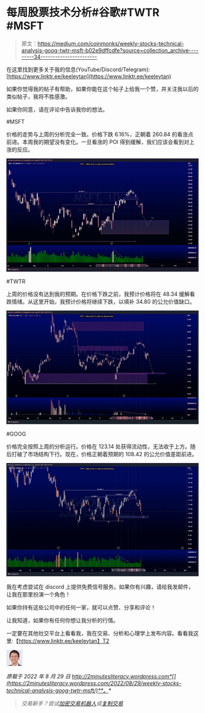# 每周股票技术分析#谷歌#TWTR #MSFT

> 原文：<https://medium.com/coinmonks/weekly-stocks-technical-analysis-goog-twtr-msft-b02e9dffcdfe?source=collection_archive---------34----------------------->

在这里找到更多关于我的信息(YouTube/Discord/Telegram):[https://www.linktr.ee/keeleytan](https://www.linktr.ee/keeleytan)

如果你觉得我的帖子有帮助，如果你能在这个帖子上给我一个赞，并关注我以后的类似帖子，我将不胜感激。

如果你同意，请在评论中告诉我你的想法。

#MSFT

价格的走势与上周的分析完全一致。价格下跌 6.16%，正朝着 260.84 的看涨点前进。本周我的期望没有变化。一旦看涨的 POI 得到缓解，我们应该会看到对上涨的反应。

![](img/f4ff40ad88146649641ce3acc531c3ee.png)

#TWTR

上周的价格没有达到我的预期。在价格下跌之前，我预计价格将在 48.34 缓解看跌情绪。从这里开始，我预计价格将继续下跌，以填补 34.80 的公允价值缺口。

![](img/e638c65ee1ce549af8a003d2858f1420.png)

#GOOG

价格完全按照上周的分析运行。价格在 123.14 处获得流动性，无法收于上方。随后打破了市场结构下行。现在，价格正朝着预期的 108.42 的公允价值差距前进。

![](img/4476d226e3f4ca8b2ed3fd5ea3573e2f.png)

我在考虑尝试在 discord 上提供免费信号服务。如果你有兴趣，请给我发邮件，让我在那里扮演一个角色！

如果你持有这些公司中的任何一家，就可以点赞、分享和评论！

让我知道，如果你有任何你想让我分析的行情。

一定要在其他社交平台上看看我，我在交易、分析和心理学上发布内容。看看我这里:【https://www.linktr.ee/keeleytan】T2

![](img/94939f9baaa4bc5dc210e68f6f90ba7e.png)

*原载于 2022 年 8 月 29 日 http://2minutesliteracy.wordpress.com*[](https://2minutesliteracy.wordpress.com/2022/08/29/weekly-stocks-technical-analysis-goog-twtr-msft/)**。**

> *交易新手？尝试[加密交易机器人](/coinmonks/crypto-trading-bot-c2ffce8acb2a)或[复制交易](/coinmonks/top-10-crypto-copy-trading-platforms-for-beginners-d0c37c7d698c)*